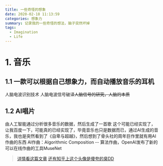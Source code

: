 ```yaml
---
title: 一些奇怪的想象
date: 2020-02-18 11:13:59
categories: 想象力
summary: 记录我的一些奇怪的想法，脑子突然坏掉
tags:
  - Imagination
  - Life
---
```


<!--more-->

# 1. 音乐

## 1.1 一款可以根据自己想象力，而自动播放音乐的耳机

人脑电波识别技术
人脑电波信号破译~~人脑信号的研究，人脑的本质~~

## 1.2 AI唱片

由人工智能通过分析很多音乐的数据，然后生成了一首歌
这个可能已经实现了，让我百度一下，可能真的已经实现了，毕竟音乐也只是数据而已，通过AI生成的音乐，我也是突然看到了《自卑与超越》，然后想到了骨头社的周年巨作里就有用AI作曲的东西
AI作曲：Algorithmic Composition -- 算法作曲，OpenAI发布了新的可以在线作曲的工具MuseNet
>[详情看这篇文章](https://baijiahao.baidu.com/s?id=1632208319890143854&wfr=spider&for=pc)
>[还有知乎上这个头像是傻夸的臭DD](https://zhuanlan.zhihu.com/p/80860774)